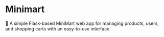 # Minimart
🏪 A simple Flask-based MiniMart web app for managing products, users, and shopping carts with an easy-to-use interface.
